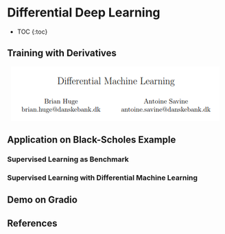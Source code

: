 # Differential Deep Learning

* TOC
{:toc}

## Training with Derivatives

<p align="center">
  <img src="/docs/assets/images/diff_ml_paper.png" />
</p>

## Application on Black-Scholes Example

### Supervised Learning as Benchmark

### Supervised Learning with Differential Machine Learning

## Demo on Gradio

## References